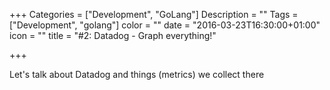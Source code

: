 +++
Categories = ["Development", "GoLang"]
Description = ""
Tags = ["Development", "golang"]
color = ""
date = "2016-03-23T16:30:00+01:00"
icon = ""
title = "#2: Datadog - Graph everything!"

+++

Let's talk about Datadog and things (metrics) we collect there
